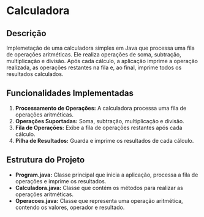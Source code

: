 # Calculadora

## Descrição
Implemetação de uma calculadora simples em Java que processa uma fila de operações aritméticas. Ele realiza operações de soma, subtração, multiplicação e divisão. Após cada cálculo, a aplicação imprime a operação realizada, as operações restantes na fila e, ao final, imprime todos os resultados calculados.

## Funcionalidades Implementadas
1. **Processamento de Operações:** A calculadora processa uma fila de operações aritméticas.
2. **Operações Suportadas:** Soma, subtração, multiplicação e divisão.
3. **Fila de Operações:** Exibe a fila de operações restantes após cada cálculo.
4. **Pilha de Resultados:** Guarda e imprime os resultados de cada cálculo.

## Estrutura do Projeto
- **Program.java:** Classe principal que inicia a aplicação, processa a fila de operações e imprime os resultados.
- **Calculadora.java:** Classe que contém os métodos para realizar as operações aritméticas.
- **Operacoes.java:** Classe que representa uma operação aritmética, contendo os valores, operador e resultado.